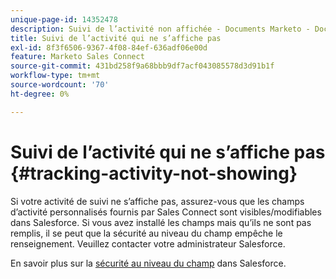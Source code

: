 ```yaml
---
unique-page-id: 14352478
description: Suivi de l’activité non affichée - Documents Marketo - Documentation du produit
title: Suivi de l’activité qui ne s’affiche pas
exl-id: 8f3f6506-9367-4f08-84ef-636adf06e00d
feature: Marketo Sales Connect
source-git-commit: 431bd258f9a68bbb9df7acf043085578d3d91b1f
workflow-type: tm+mt
source-wordcount: '70'
ht-degree: 0%

---
```


# Suivi de l’activité qui ne s’affiche pas {#tracking-activity-not-showing}

Si votre activité de suivi ne s’affiche pas, assurez-vous que les champs d’activité personnalisés fournis par Sales Connect sont visibles/modifiables dans Salesforce. Si vous avez installé les champs mais qu’ils ne sont pas remplis, il se peut que la sécurité au niveau du champ empêche le renseignement. Veuillez contacter votre administrateur Salesforce.

En savoir plus sur la [sécurité au niveau du champ](https://help.salesforce.com/articleView?id=admin_fls.htm&amp;type=5) dans Salesforce.
